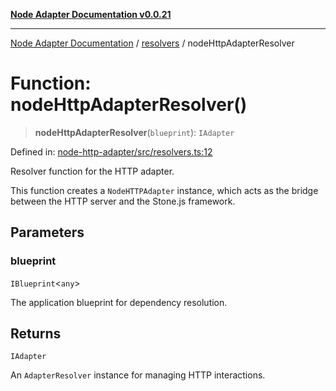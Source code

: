 [**Node Adapter Documentation v0.0.21**](../../README.md)

***

[Node Adapter Documentation](../../modules.md) / [resolvers](../README.md) / nodeHttpAdapterResolver

# Function: nodeHttpAdapterResolver()

> **nodeHttpAdapterResolver**(`blueprint`): `IAdapter`

Defined in: [node-http-adapter/src/resolvers.ts:12](https://github.com/stonemjs/node-http-adapter/blob/500ec3a560895d12bcb5ee96646928549d5bf6fb/src/resolvers.ts#L12)

Resolver function for the HTTP adapter.

This function creates a `NodeHTTPAdapter` instance, which acts as the bridge between the HTTP server and the Stone.js framework.

## Parameters

### blueprint

`IBlueprint`\<`any`\>

The application blueprint for dependency resolution.

## Returns

`IAdapter`

An `AdapterResolver` instance for managing HTTP interactions.
